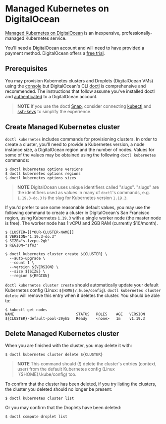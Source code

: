 # Managed Kubernetes on DigitalOcean

[Managed Kubernetes on DigitalOcean](https://www.digitalocean.com/products/kubernetes/)
is an inexpensive, professionally-managed Kubernetes service.

You'll need a DigitalOcean account and will need to have provided a payment method.
DigitalOcean offers a [free trial](https://try.digitalocean.com/freetrialoffer).

## Prerequisites

You may provision Kubernetes clusters and Droplets (DigitalOcean VMs) using the
[console](https://cloud.digitalocean.com) but DigitalOcean's CLI [doctl](https://github.com/digitalocean/doctl)
is comprehensive and recommended. The instructions that follow assume you've
installed doctl and [authenticated](https://github.com/digitalocean/doctl#authenticating-with-digitalocean)
to a DigitalOcean account.

> **NOTE** If you use the doctl [Snap](https://github.com/digitalocean/doctl#snap-supported-os),
> consider connecting [kubectl](https://github.com/digitalocean/doctl#use-with-kubectl)
> and [ssh-keys](https://github.com/digitalocean/doctl#using-doctl-compute-ssh) to
> simplify the experience.

## Create Managed Kubernetes cluster

`doctl kubernetes` includes commands for provisioning clusters. In order to create
a cluster, you'll need to provide a Kubernetes version, a node instance size, a
DigitalOcean region and the number of nodes. Values for some of the values may
be obtained using the following `doctl kubernetes` commands:

```console
$ doctl kubernetes options versions
$ doctl kubernetes options regions
$ doctl kubernetes options sizes
```

> **NOTE** DigitalOcean uses unique identifiers called "slugs". "slugs" are the
> identifiers used as values in many of `doctl`'s commands, e.g. `1.19.3-do.3` is
> the slug for Kubernetes version `1.19.3`.

If you'd prefer to use some reasonable default values, you may use the following
command to create a cluster in DigitalOcean's San Francisco region, using
Kubernetes `1.19.3` with a single worker node (the master node is free). The
worker node has 1 vCPU and 2GB RAM (currently $10/month).

```console
$ CLUSTER=[[YOUR-CLUSTER-NAME]]
$ VERSION="1.19.3-do.3"
$ SIZE="s-1vcpu-2gb"
$ REGION="sfo3"

$ doctl kubernetes cluster create ${CLUSTER} \
  --auto-upgrade \
  --count 1 \
  --version ${VERSION} \
  --size ${SIZE} \
  --region ${REGION}
```

`doctl kubernetes cluster create` should automatically update your default
Kubernetes config (Linux: `${HOME}/.kube/config`). `doctl kubernetes cluster delete`
will remove this entry when it deletes the cluster. You should be able to:

```console
$ kubectl get nodes
NAME                            STATUS   ROLES    AGE   VERSION
${CLUSTER}-default-pool-39yh5   Ready    <none>   1m    v1.19.3
```

## Delete Managed Kubernetes cluster

When you are finished with the cluster, you may delete it with:

```console
$ doctl kubernetes cluster delete ${CLUSTER}
```

> **NOTE** This command should (!) delete the cluster's entries (context, user)
> from the default Kubernetes config (Linux `{$HOME}/.kube/config) too.

To confirm that the cluster has been deleted, if you try listing the clusters,
the cluster you deleted should no longer be present:

```console
$ doctl kubernetes cluster list
```

Or you may confirm that the Droplets have been deleted:

```console
$ doctl compute droplet list
```
